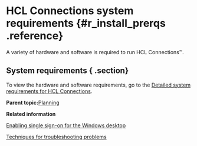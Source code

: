 # HCL Connections system requirements {#r_install_prerqs .reference}

A variety of hardware and software is required to run HCL Connections™.

## System requirements { .section}

To view the hardware and software requirements, go to the [Detailed system requirements for HCL Connections](https://support.hcltechsw.com/csm?id=kb_article&sysparm_article=KB0073654).

**Parent topic:**[Planning](../plan/c_installation_overview.md)

**Related information**  


[Enabling single sign-on for the Windows desktop](../secure/t_install_kerb_setup_spnego.md)

[Techniques for troubleshooting problems](../troubleshoot/ts_c_checklist1.md)

